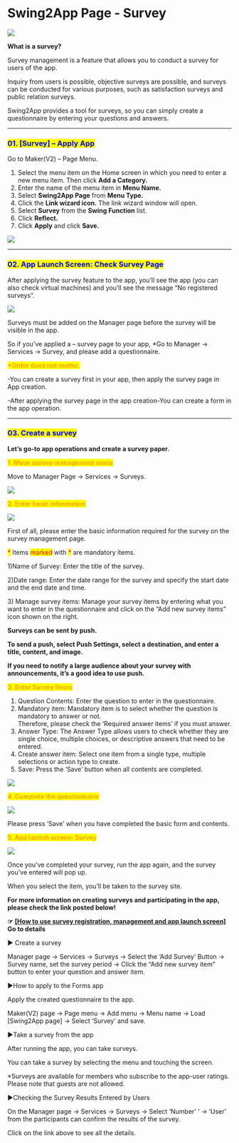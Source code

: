 # Swing2App Page - Survey

![](https://support.swing2app.com/wp-content/uploads/2019/06/page\_survey.png)

**What is a survey?**

Survey management is a feature that allows you to conduct a survey for users of the app.

Inquiry from users is possible, objective surveys are possible, and surveys can be conducted for various purposes, such as satisfaction surveys and public relation surveys.

Swing2App provides a tool for surveys, so you can simply create a questionnaire by entering your questions and answers.

***

### <mark style="color:blue;">**01. \[Survey] – Apply App**</mark>

Go to Maker(V2) – Page Menu.

1. Select the menu item on the Home screen in which you need to enter a new menu item. Then click **Add a Category.**
2. Enter the name of the menu item in **Menu Name.**
3. Select **Swing2App Page** from **Menu Type.**
4. Click the **Link wizard icon.** The link wizard window will open.
5. Select **Survey** from the **Swing Function** list.
6. Click **Reflect.**
7. Click **Apply** and click **Save.**

![](https://support.swing2app.com/wp-content/uploads/2018/10/up2.png)

***

### <mark style="color:blue;">**02. App Launch Screen: Check Survey Page**</mark>

After applying the survey feature to the app, you’ll see the app (you can also check virtual machines) and you’ll see the message “No registered surveys”.

![](https://support.swing2app.com/wp-content/uploads/2019/06/Screenshot-2020-05-10-at-20.03.23.png)

Surveys must be added on the Manager page before the survey will be visible in the app.

So if you’ve applied a – survey page to your app, \*Go to Manager → Services → Survey, and please add a questionnaire.

<mark style="color:orange;">**\*Order does not matter.**</mark>

\-You can create a survey first in your app, then apply the survey page in App creation.

\-After applying the survey page in the app creation-You can create a form in the app operation.

***

### <mark style="color:blue;">**03. Create a survey**</mark>

**Let’s go-to app operations and create a survey paper.**

<mark style="color:orange;">**1. Move survey management menu**</mark>

Move to Manager Page → Services → Surveys.

![](https://support.swing2app.com/wp-content/uploads/2018/10/Survey1.png)

<mark style="color:orange;">**2. Enter basic information**</mark>

![](https://support.swing2app.com/wp-content/uploads/2018/10/e9.png)

First of all, please enter the basic information required for the survey on the survey management page.

<mark style="color:red;">\*</mark> Items <mark style="color:red;">marked</mark> with <mark style="color:red;">\*</mark> are mandatory items.

1\)Name of Survey: Enter the title of the survey.

2\)Date range: Enter the date range for the survey and specify the start date and the end date and time.

3\) Manage survey items: Manage your survey items by entering what you want to enter in the questionnaire and click on the “Add new survey items” icon shown on the right.

**Surveys can be sent by push.**

**To send a push, select Push Settings, select a destination, and enter a title, content, and image.**

**If you need to notify a large audience about your survey with announcements, it’s a good idea to use push.**



<mark style="color:orange;">**3. Enter Survey Items**</mark>

1. ​​Question Contents: Enter the question to enter in the questionnaire.
2. Mandatory item: Mandatory item is to select whether the question is mandatory to answer or not.\
   Therefore, please check the ‘Required answer items’ if you must answer.
3. Answer Type: The Answer Type allows users to check whether they are single choice, multiple choices, or descriptive answers that need to be entered.
4. Create answer item: Select one item from a single type, multiple selections or action type to create.
5. Save: Press the ‘Save’ button when all contents are completed.

![](https://support.swing2app.com/wp-content/uploads/2018/10/e10.png)

<mark style="color:orange;">**4. Complete the questionnaire**</mark>

![](https://support.swing2app.com/wp-content/uploads/2018/10/Survey4.png)

Please press ‘Save’ when you have completed the basic form and contents.





<mark style="color:orange;">**5. App launch screen: Survey**</mark>

![](https://support.swing2app.com/wp-content/uploads/2018/10/Group-270@3x.png)

Once you’ve completed your survey, run the app again, and the survey you’ve entered will pop up.

When you select the item, you’ll be taken to the survey site.



**For more information on creating surveys and participating in the app, please check the link posted below!**

**☞** [**\[How to use survey registration, management and app launch screen\]**](../../appmanage/service/survey.md) **Go to details**



▶ Create a survey

Manager page → Services → Surveys → Select the ‘Add Survey’ Button → Survey name, set the survey period → Click the “Add new survey item” button to enter your question and answer item.

▶How to apply to the Forms app

Apply the created questionnaire to the app.

Maker(V2) page → Page menu → Add menu → Menu name → Load \[Swing2App page] → Select ‘Survey’ and save.

▶Take a survey from the app

After running the app, you can take surveys.

You can take a survey by selecting the menu and touching the screen.

\*Surveys are available for members who subscribe to the app-user ratings. Please note that guests are not allowed.

▶Checking the Survey Results Entered by Users

On the Manager page → Services → Surveys → Select ‘Number’ ‘ → ‘User’ from the participants can confirm the results of the survey.

Click on the link above to see all the details.

